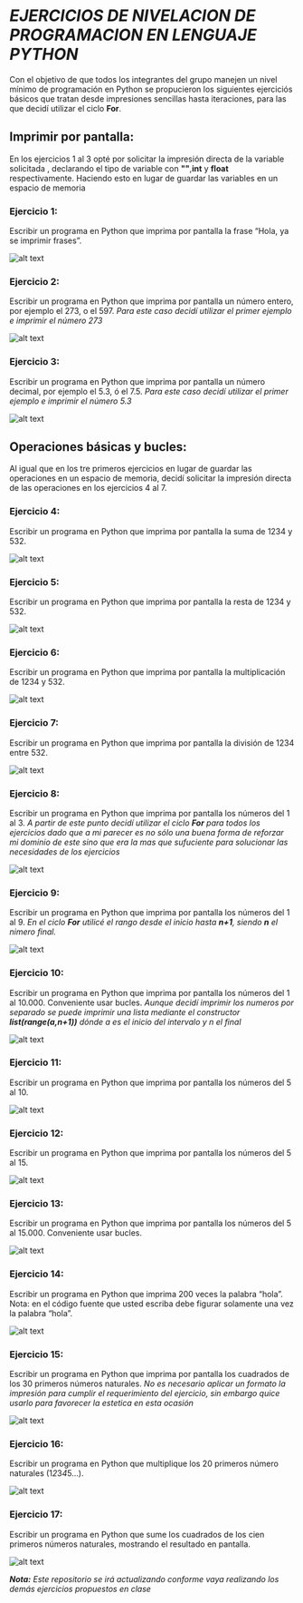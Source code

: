 # *EJERCICIOS DE NIVELACION DE PROGRAMACION EN LENGUAJE PYTHON*

Con el objetivo de que todos los integrantes del grupo manejen un nivel mínimo de programación en Python se propucieron los siguientes ejerciciós básicos que tratan desde impresiones sencillas hasta iteraciones, para las que decidí utilizar el ciclo **For**.

## Imprimir por pantalla:

En los ejercicios 1 al 3 opté por solicitar la impresión directa de la variable solicitada , declarando el tipo de variable con **""**,**int** y **float** respectivamente. Haciendo esto en lugar de guardar las variables en un espacio de memoria

### Ejercicio 1:
Escribir un programa en Python que imprima por pantalla la frase “Hola, ya se imprimir frases”.  

![alt text](image.png)

### Ejercicio 2:
Escribir un programa en Python que imprima por pantalla un número entero, por ejemplo el 273, o el 597.
*Para este caso decidí utilizar el primer ejemplo e imprimir el número 273*   

![alt text](image-1.png)

### Ejercicio 3:
Escribir un programa en Python que imprima por pantalla un número decimal, por ejemplo el 5.3, ó el 7.5.
*Para este caso decidí utilizar el primer ejemplo e imprimir el número 5.3*   

![alt text](image-2.png)

## Operaciones básicas y bucles:

Al igual que en los tre primeros ejercicios en lugar de guardar las operaciones en un espacio de memoria, decidí solicitar la impresión directa de las operaciones en los ejercicios 4 al 7.  

### Ejercicio 4:
Escribir un programa en Python que imprima por pantalla la suma de 1234 y 532.  

![alt text](image-3.png)

### Ejercicio 5:
Escribir un programa en Python que imprima por pantalla la resta de 1234 y 532.  

![alt text](image-4.png)

### Ejercicio 6:
Escribir un programa en Python que imprima por pantalla la multiplicación de 1234 y 532.  

![alt text](image-5.png)

### Ejercicio 7:
Escribir un programa en Python que imprima por pantalla la división de 1234 entre 532.  

![alt text](image-6.png)

### Ejercicio 8:
Escribir un programa en Python que imprima por pantalla los números del 1 al 3.
*A partir de este punto decidí utilizar el ciclo **For** para todos los ejercicios dado que a mi parecer es no sólo una buena forma de reforzar mi dominio de este sino que era la mas que sufuciente para solucionar las necesidades de los ejercicios*  

![alt text](image-7.png)

### Ejercicio 9:
Escribir un programa en Python que imprima por pantalla los números del 1 al 9.
*En el ciclo **For** utilicé el rango desde el inicio hasta **n+1**, siendo **n** el nimero final.*  

![alt text](image-8.png)

### Ejercicio 10:
Escribir un programa en Python que imprima por pantalla los números del 1 al 10.000. Conveniente usar bucles.
*Aunque decidí imprimir los numeros por separado se puede imprimir una lista mediante el constructor **list(range(a,n+1))** dónde a es el inicio del intervalo y n el final*  

![alt text](image-9.png)

### Ejercicio 11:
Escribir un programa en Python que imprima por pantalla los números del 5 al 10.  

![alt text](image-10.png)

### Ejercicio 12:
Escribir un programa en Python que imprima por pantalla los números del 5 al 15.  

![alt text](image-11.png)

### Ejercicio 13:
Escribir un programa en Python que imprima por pantalla los números del 5 al 15.000. Conveniente usar bucles.  

![alt text](image-12.png)

### Ejercicio 14:
Escribir un programa en Python que imprima 200 veces la palabra “hola”. Nota: en el código fuente que usted escriba debe figurar solamente una vez la palabra “hola”.  

![alt text](image-13.png)

### Ejercicio 15:
Escribir un programa en Python que imprima por pantalla los cuadrados de los 30 primeros números naturales.
*No es necesario aplicar un formato la impresión para cumplir el requerimiento del ejercicio, sin embargo quice usarlo para favorecer la estetica en esta ocasión*  

![alt text](image-14.png)

### Ejercicio 16:
Escribir un programa en Python que multiplique los 20 primeros número naturales (1*2*3*4*5...).  

![alt text](image-15.png)

### Ejercicio 17:
Escribir un programa en Python que sume los cuadrados de los cien primeros números naturales, mostrando el resultado en pantalla.  

![alt text](image-16.png)

***Nota:** Este repositorio se irá actualizando conforme vaya realizando los demás ejercicios propuestos en clase*